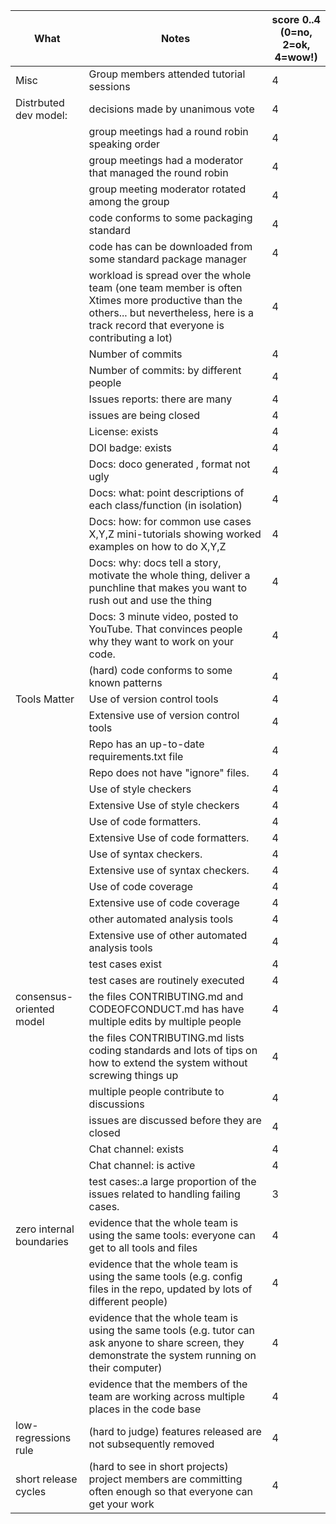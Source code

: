 |What | Notes|score 0..4<br>(0=no, 2=ok, 4=wow!)|
|-----|------|------|
|Misc | Group members attended tutorial sessions| 4 ||
|Distrbuted dev model: | decisions made by unanimous vote | 4 |
|| group meetings had a round robin speaking order| 4 |
|| group meetings had a moderator that managed the round robin| 4 |
|| group meeting moderator rotated among  the group| 4 |
|| code conforms to some packaging standard| 4 |
|| code has can be downloaded from some standard package manager| 4 |
| |workload is spread over the whole team (one team member is often Xtimes more productive than the others... but nevertheless, here is a track record that everyone is contributing a lot)|4| 
|| Number of commits|4| 
|| Number of commits: by different people|4|
|| Issues reports: there are many|4| 
||  issues are being  closed|4| 
|| License: exists|4| 
|| DOI badge: exists | 4|
||Docs: doco generated , format not ugly |4| 
||Docs: what: point descriptions of each class/function (in isolation) |4| 
||Docs: how: for common use cases X,Y,Z mini-tutorials showing worked examples on how to do X,Y,Z|4|
||Docs: why: docs tell a story, motivate the whole thing, deliver a punchline that makes you want to rush out and use the thing|4| 
||Docs: 3 minute video, posted to YouTube. That convinces people why they want to work on your code.|4| 
|| (hard) code conforms to some known patterns |4|
|Tools Matter| Use of version control tools|4| 
|| Extensive use of version control tools |4| 
|| Repo has an up-to-date requirements.txt file| 4|
|| Repo does not have "ignore" files.|4| 
||Use of  style checkers |4| 
||Extensive Use of  style checkers |4| 
|| Use of code  formatters. |4| 
|| Extensive Use of code  formatters. |4| 
|| Use of syntax checkers. |4| 
|| Extensive use of syntax checkers. |4| 
|| Use of code coverage |4| 
|| Extensive use of code coverage |4| 
|| other automated analysis tools|4| 
|| Extensive use of  other automated analysis tools|4| 
|| test cases exist|4| 
|| test cases are routinely executed|4| 
| consensus-oriented model| the files CONTRIBUTING.md and CODEOFCONDUCT.md has have multiple edits by multiple people|4| 
| | the files CONTRIBUTING.md lists coding standards and lots of tips on how to extend the system without screwing things up|4| 
| | multiple people contribute to discussions|4| 
|| issues are discussed before they are closed|4| 
|| Chat channel: exists|4| 
|| Chat channel: is active |4| 
|| test cases:.a large proportion of the issues related to handling failing cases.|3| 
| zero internal boundaries | evidence that the whole team is using the same tools: everyone can get to all tools and files|4| 
| | evidence that the whole team is using the same tools (e.g. config files in the repo, updated by lots of different people)|4| 
| | evidence that the whole team is using the same tools (e.g. tutor can ask anyone to share screen, they demonstrate the system running on their computer)|4|
| | evidence that the members of the team are working across multiple places in the code base|4|
| low-regressions rule | (hard to judge) features released are not subsequently removed|4| 
|short release cycles | (hard to see in short projects) project members are committing often enough so that everyone can get your work|4|
